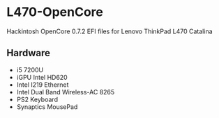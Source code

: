 # L470-OpenCore
Hackintosh OpenCore 0.7.2 EFI files for Lenovo ThinkPad L470 Catalina

## Hardware
- i5 7200U
- iGPU Intel HD620
- Intel I219 Ethernet
- Intel Dual Band Wireless-AC 8265
- PS2 Keyboard
- Synaptics MousePad

